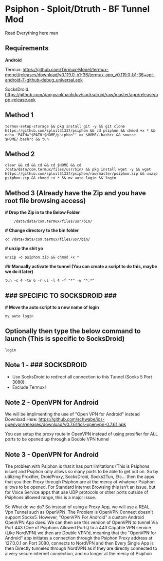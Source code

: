 # Psiphon - Sploit/Dtruth - BF Tunnel Mod

Read Everything here man

Requirements
------------
**Android**


Termux: https://github.com/Termux-Monet/termux-monet/releases/download/v0.119.0-b1-36/termux-app_v0.119.0-b1-36+apt-android-7-github-debug_universal.apk

SocksDroid: https://github.com/dangvankhanhduy/socksdroid/raw/master/app/release/app-release.apk


Method 1
---------
    termux-setup-storage && pkg install git -y && git clone https://github.com/sploit31337/psiphon && cd psiphon && chmod +x * && echo 'PATH="$PATH:$HOME/psiphon"' >> $HOME/.bashrc && source $HOME/.bashrc && tun

Method 2
-------
    clear && cd && cd && cd $HOME && cd /data/data/com.termux/files/usr/bin/ && pkg install wget -y && wget https://github.com/sploit31337/psiphon/raw/master/psiphon.zip && unzip psiphon.zip && chmod +x * && mv auto login && login


Method 3 (Already have the Zip and you have root file browsing access)
-------
**# Drop the Zip in to the Below Folder**

        /data/data/com.termux/files/usr/bin/


**# Change directory to the bin folder**

    cd /data/data/com.termux/files/usr/bin/

**# unzip the shit yo**

    unzip -o psiphon.zip && chmod +x *

**## Manually activate the tunnel (You can create a script to do this, maybe we do it later)**

    tun -c 4 -tw 6 -r us -l 4 -f "*" -w "*:*"


**### SPECIFIC TO SOCKSDROID ###**
----
**# Move the auto script to a new name of login**

    mv auto login

**Optionally then type the below command to launch (This is specific to SocksDroid)**
----
    login 


Note 1 - ### SOCKSDROID
----

- Use SocksDroid to redirect all connection to this Tunnel (Socks 5 Port 3080)
- Exclude Termux!

Note 2 - OpenVPN for Android
----
We will be implimenting the use of "Open VPN for Android" instead
Download Here: https://github.com/schwabe/ics-openvpn/releases/download/v0.7.61/ics-openvpn-0.7.61.apk

You can setup the proxy route in OpenVPN instead of using proxifier for ALL ports to be opened up through a Double VPN tunnel

Note 3 - OpenVPN for Android
----
The problem with Psiphon is that it has port limitations (This is Psiphons issue) and Psiphon only allows so many ports to be able to get out on. So by utilizing Proxifier, DroidProxy, SocksDroid, Socks2Tun, Etc... then the apps that you then Proxy through Psiphon are at the mercy of whatever Psiphon allows to be opened. For Standard Internet Browsing this isn't an issue, but for Voice Service apps that use UDP protocols or other ports outside of Psiphons allowed range, this is a major issue.

So What do we do?
So instead of using a Proxy App, we will use a REAL Vpn Tunnel such as OpenVPN. The Problem is OpenVPN Connect doesn't support Socks5. However, "OpenVPN For Android" a custom Android OpenVPN App does. We can then use this version of OpenVPN to tunnel Via Port 443 (One of Psiphons Allowed Ports) to a 443 Capable VPN service (Like NordVPN) we then are Double VPN'd, meaning that the "OpenVPN for Android" app initiates a connection through the Psiphon Proxy address at 127.0.0.1 on Port 3080, connects to NordVPN and then Every Single App is then Directly tunneled through NordVPN as if they are directly connected to a very secure internet connection, and no longer at the mercy of Psiphon
# 
